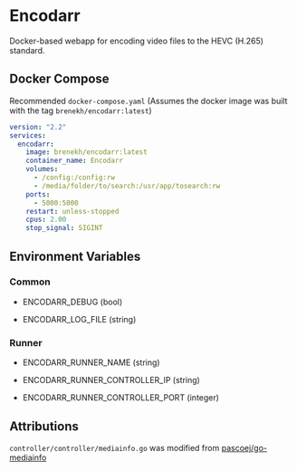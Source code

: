 # Encodarr

Docker-based webapp for encoding video files to the HEVC \(H.265\) standard.

## Docker Compose

Recommended `docker-compose.yaml` \(Assumes the docker image was built with the tag `brenekh/encodarr:latest`\)

```yaml
version: "2.2"
services:
  encodarr:
    image: brenekh/encodarr:latest
    container_name: Encodarr
    volumes:
      - /config:/config:rw
      - /media/folder/to/search:/usr/app/tosearch:rw
    ports:
      - 5000:5000
    restart: unless-stopped
    cpus: 2.00
    stop_signal: SIGINT
```

## Environment Variables

### Common

- ENCODARR_DEBUG (bool)

- ENCODARR_LOG_FILE (string)

### Runner

- ENCODARR_RUNNER_NAME (string)

- ENCODARR_RUNNER_CONTROLLER_IP (string)

- ENCODARR_RUNNER_CONTROLLER_PORT (integer)

## Attributions

`controller/controller/mediainfo.go` was modified from [pascoej/go-mediainfo](https://github.com/pascoej/go-mediainfo/blob/509f5adb9998a8fe497be4eed69c73d75161709e/mediainfo.go)
